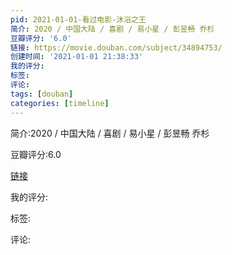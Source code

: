 ```yaml
---
pid: 2021-01-01-看过电影-沐浴之王
简介: 2020 / 中国大陆 / 喜剧 / 易小星 / 彭昱畅 乔杉
豆瓣评分: '6.0'
链接: https://movie.douban.com/subject/34894753/
创建时间: '2021-01-01 21:38:33'
我的评分:
标签:
评论:
tags: [douban]
categories: [timeline]
---
```

简介:2020 / 中国大陆 / 喜剧 / 易小星 / 彭昱畅 乔杉

豆瓣评分:6.0

[链接](https://movie.douban.com/subject/34894753/)

我的评分:

标签:

评论:

